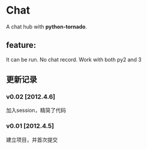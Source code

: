 # Chat

A chat hub with **python-tornado**.

## feature:
It can be run.
No chat record.
Work with both py2 and 3

## 更新记录

### v0.02 [2012.4.6]
加入session，精简了代码

### v0.01 [2012.4.5]
建立项目，并首次提交

